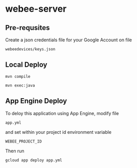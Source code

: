 # webee-server

## Pre-requsites

Create a json credentials file for your Google Account on file

    webeedevices/keys.json


## Local Deploy

    mvn compile
    
    mvn exec:java

## App Engine Deploy

To deloy this application using App Engine, modify file

    app.yml
    
and set within your project id environment variable

    WEBEE_PROJECT_ID
 
Then run

    gcloud app deploy app.yml 
 